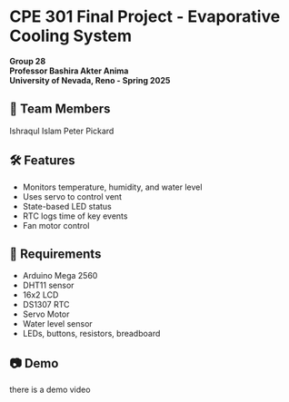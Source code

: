 # CPE 301 Final Project - Evaporative Cooling System

**Group 28**  
**Professor Bashira Akter Anima**  
**University of Nevada, Reno - Spring 2025**

## 👥 Team Members
Ishraqul Islam
Peter Pickard

## 🛠 Features
- Monitors temperature, humidity, and water level
- Uses servo to control vent
- State-based LED status
- RTC logs time of key events
- Fan motor control

## 💾 Requirements
- Arduino Mega 2560
- DHT11 sensor
- 16x2 LCD
- DS1307 RTC
- Servo Motor
- Water level sensor
- LEDs, buttons, resistors, breadboard

## 📷 Demo
there is a demo video

